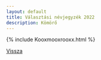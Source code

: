 ```yaml
---
layout: default
title: Választási névjegyzék 2022
description: Kömörő
---
```


{% include Kooxmooxrooxx.html %}

[Vissza](./)
